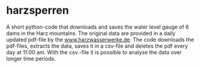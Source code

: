 # harzsperren
A short python-code that downloads and saves the water level gauge of 6 dams in the Harz mountains. The original data are provided in a daily updated pdf-file by the www.harzwasserwerke.de. The code downloads the pdf-files, extracts the data, saves it in a csv-file and deletes the pdf every day at 11:00 am. With the csv.-file it is possíble to analyse the data over longer time periods.
